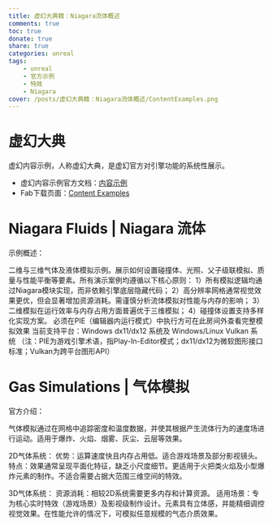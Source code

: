 ```yaml
---
title: 虚幻大典籍：Niagara流体概述
comments: true
toc: true
donate: true
share: true
categories: unreal
tags:
    - unreal
    - 官方示例
    - 特效
    - Niagara
cover: /posts/虚幻大典籍：Niagara流体概述/ContentExamples.png
---
```

# 虚幻大典

虚幻内容示例，人称虚幻大典，是虚幻官方对引擎功能的系统性展示。

- 虚幻内容示例官方文档：[内容示例](https://dev.epicgames.com/documentation/zh-cn/unreal-engine/content-examples-sample-project-for-unreal-engine)
- Fab下载页面：[Content Examples](https://www.fab.com/listings/4d251261-d98c-48e2-baee-8f4e47c67091)

# Niagara Fluids | Niagara 流体
示例概述：

二维与三维气体及液体模拟示例。展示如何设置碰撞体、光照、父子级联模拟、质量与性能平衡等要素。所有演示案例均遵循以下核心原则：
1）所有模拟逻辑均通过Niagara模块实现，而非依赖引擎底层隐藏代码；
2）高分辨率网格通常视觉效果更优，但会显著增加资源消耗。需谨慎分析流体模拟对性能与内存的影响；
3）二维模拟在运行效率与内存占用方面普遍优于三维模拟；
4）碰撞体设置支持多样化实现方案。
必须在PIE（编辑器内运行模式）中执行方可在此房间外查看完整模拟效果
当前支持平台：Windows dx11/dx12 系统及 Windows/Linux Vulkan 系统
（注：PIE为游戏引擎术语，指Play-In-Editor模式；dx11/dx12为微软图形接口标准；Vulkan为跨平台图形API）

# Gas Simulations | 气体模拟

官方介绍：

气体模拟通过在网格中追踪密度和温度数据，并使其根据产生流体行为的速度场进行运动。适用于爆炸、火焰、烟雾、灰尘、云层等效果。

2D气体系统：
优势：运算速度快且内存占用低。适合游戏场景及部分影视镜头。
特点：效果通常呈现平面化特征，缺乏小尺度细节。更适用于火把类火焰及小型爆炸元素的制作。不适合需要占据大范围三维空间的特效。

3D气体系统：
资源消耗：相较2D系统需要更多内存和计算资源。
适用场景：专为核心实时特效（游戏场景）及影视级制作设计。元素具有立体感，并能精细调控视觉效果。在性能允许的情况下，可模拟任意规模的气态介质效果。